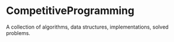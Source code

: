 # CompetitiveProgramming
A collection of algorithms, data structures, implementations, solved problems.
